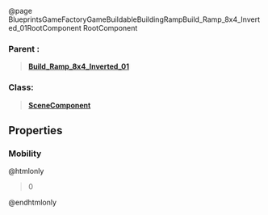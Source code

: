 @page BlueprintsGameFactoryGameBuildableBuildingRampBuild_Ramp_8x4_Inverted_01RootComponent RootComponent
### Parent :
<b><a href="_blueprints_game_factory_game_buildable_building_ramp_build__ramp_8x4__inverted_01.html"><blockquote>Build_Ramp_8x4_Inverted_01</blockquote></a></b>
### Class:
<b><a href="_class_script_scene_component.html"><blockquote>SceneComponent</blockquote></a></b>
## Properties
### Mobility
@htmlonly
<blockquote>0</blockquote>
@endhtmlonly

